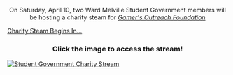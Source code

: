 <p style = "text-align: center;">On Saturday, April 10, two Ward Melville Student Government members will be hosting
                                 a charity steam for <em><a href="https://gamersoutreach.org/" target = "_blank" rel = "noopener noreferrer">Gamer's Outreach Foundation</a></em></p>

<script src="https://cdn.logwork.com/widget/countdown.js"></script>
<a href="https://logwork.com/countdown-timer" class="countdown-timer" data-style="circles" data-timezone="America/New_York" data-date="2021-04-10 09:00" data-background="#99afde">Charity Steam Begins In...</a>

<h3 style = "text-align: center;">Click the image to access the stream!</h3>
<a href="https://tiltify.com/@aidan-o-brien/wmstudentgovernment" target = "_blank" rel = "noopener noreferrer"><img src="img/image2.png" alt = "Student Government Charity Stream"></a>

<script src="https://apps.elfsight.com/p/platform.js" defer></script>
<div class="elfsight-app-0ab99069-6acc-4ef0-a71c-17291c13998a"></div>
